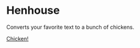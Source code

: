 # Henhouse

Converts your favorite text to a bunch of chickens.

[Chicken!](http://isotropic.org/papers/chicken.pdf)
